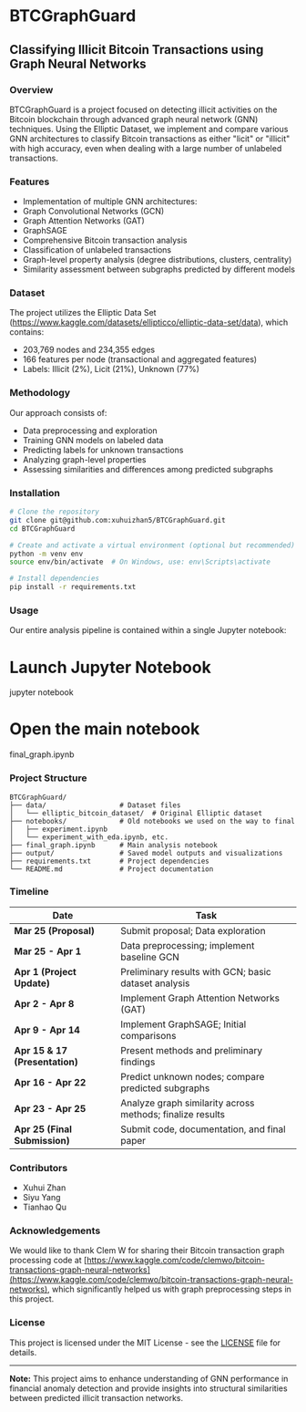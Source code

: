 # BTCGraphGuard

## Classifying Illicit Bitcoin Transactions using Graph Neural Networks

### Overview

BTCGraphGuard is a project focused on detecting illicit activities on the Bitcoin blockchain through advanced graph neural network (GNN) techniques. Using the Elliptic Dataset, we implement and compare various GNN architectures to classify Bitcoin transactions as either "licit" or "illicit" with high accuracy, even when dealing with a large number of unlabeled transactions.

### Features

* Implementation of multiple GNN architectures:
* Graph Convolutional Networks (GCN)
* Graph Attention Networks (GAT)
* GraphSAGE
* Comprehensive Bitcoin transaction analysis
* Classification of unlabeled transactions
* Graph-level property analysis (degree distributions, clusters, centrality)
* Similarity assessment between subgraphs predicted by different models

### Dataset

The project utilizes the Elliptic Data Set (https://www.kaggle.com/datasets/ellipticco/elliptic-data-set/data), which contains:

* 203,769 nodes and 234,355 edges
* 166 features per node (transactional and aggregated features)
* Labels: Illicit (2%), Licit (21%), Unknown (77%)

### Methodology

Our approach consists of:

* Data preprocessing and exploration
* Training GNN models on labeled data
* Predicting labels for unknown transactions
* Analyzing graph-level properties
* Assessing similarities and differences among predicted subgraphs

### Installation

```bash
# Clone the repository
git clone git@github.com:xuhuizhan5/BTCGraphGuard.git
cd BTCGraphGuard

# Create and activate a virtual environment (optional but recommended)
python -m venv env
source env/bin/activate  # On Windows, use: env\Scripts\activate

# Install dependencies
pip install -r requirements.txt
```

### Usage

Our entire analysis pipeline is contained within a single Jupyter notebook:

# Launch Jupyter Notebook

jupyter notebook

# Open the main notebook

final_graph.ipynb

### Project Structure

```
BTCGraphGuard/
├── data/                  # Dataset files
│   └── elliptic_bitcoin_dataset/  # Original Elliptic dataset
├── notebooks/             # Old notebooks we used on the way to final
│   ├── experiment.ipynb
│   └── experiment_with_eda.ipynb, etc.
├── final_graph.ipynb      # Main analysis notebook
├── output/                # Saved model outputs and visualizations
├── requirements.txt       # Project dependencies
└── README.md              # Project documentation
```

### Timeline

| Date                                 | Task                                                      |
| ------------------------------------ | --------------------------------------------------------- |
| **Mar 25 (Proposal)**          | Submit proposal; Data exploration                         |
| **Mar 25 - Apr 1**             | Data preprocessing; implement baseline GCN                |
| **Apr 1 (Project Update)**     | Preliminary results with GCN; basic dataset analysis      |
| **Apr 2 - Apr 8**              | Implement Graph Attention Networks (GAT)                  |
| **Apr 9 - Apr 14**             | Implement GraphSAGE; Initial comparisons                  |
| **Apr 15 & 17 (Presentation)** | Present methods and preliminary findings                  |
| **Apr 16 - Apr 22**            | Predict unknown nodes; compare predicted subgraphs        |
| **Apr 23 - Apr 25**            | Analyze graph similarity across methods; finalize results |
| **Apr 25 (Final Submission)**  | Submit code, documentation, and final paper               |

### Contributors

- Xuhui Zhan
- Siyu Yang
- Tianhao Qu

### Acknowledgements

We would like to thank Clem W for sharing their Bitcoin transaction graph processing code at [https://www.kaggle.com/code/clemwo/bitcoin-transactions-graph-neural-networks](https://www.kaggle.com/code/clemwo/bitcoin-transactions-graph-neural-networks), which significantly helped us with graph preprocessing steps in this project.

### License

This project is licensed under the MIT License - see the [LICENSE](LICENSE) file for details.

---

**Note:** This project aims to enhance understanding of GNN performance in financial anomaly detection and provide insights into structural similarities between predicted illicit transaction networks.
